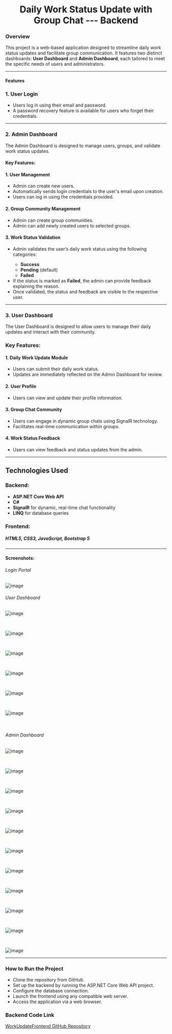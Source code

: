 <h1 style = text-align:center >Daily Work Status Update with Group Chat --- Backend</h1>

<h3>Overview</h3>

This project is a web-based application designed to streamline daily work status updates and facilitate group communication. It features two distinct dashboards: <b>User Dashboard</b> and <b>Admin Dashboard</b>, each tailored to meet the specific needs of users and administrators.

<hr>


<h4>Features</h4>

<h3>1. User Login</h3>

<ul>
<li>Users log in using their email and password.</li>

<li>A password recovery feature is available for users who forget their credentials.</li>
</ul>

<hr>

<h3>2. Admin Dashboard</h3>

The Admin Dashboard is designed to manage users, groups, and validate work status updates.

<h4>Key Features:</h4>

<h4>1. User Management</h4>

<ul>
  <li>Admin can create new users.</li>
  <li>Automatically sends login credentials to the user's email upon creation.</li>
  <li>Users can log in using the credentials provided.</li>
</ul>

<h4>2. Group Community Management</h4>
<ul>
  <li>Admin can create group communities.</li>
  <li>Admin can add newly created users to selected groups.</li>
</ul>

<h4>3. Work Status Validation</h4>
<ul>
  <li>Admin validates the user’s daily work status using the following categories:</li>
  <ul>
    <li><b>Success</b></li>
     <li><b>Pending</b> (default)</li>
     <li><b>Failed</b></li>
  </ul>
  <li>If the status is marked as <b>Failed</b>, the admin can provide feedback explaining the reason.</li>
  <li>Once validated, the status and feedback are visible to the respective user.</li>
</ul>

<hr>

<h3>3. User Dashboard</h3>

The User Dashboard is designed to allow users to manage their daily updates and interact with their community.

<h3>Key Features:</h3>

<h4>1. Daily Work Update Module</h4>
<ul>
  <li>Users can submit their daily work status.</li>
   <li>Updates are immediately reflected on the Admin Dashboard for review.</li>
</ul>

<h4>2. User Profile</h4>
<ul>
  <li>Users can view and update their profile information.</li>
</ul>

<h4>3. Group Chat Community</h4>
<ul>
  <li>Users can engage in dynamic group chats using SignalR technology.</li>
  <li>Facilitates real-time communication within groups.</li>
</ul>

<h4>4. Work Status Feedback</h4>

<ul>
  <li>Users can view feedback and status updates from the admin.</li>
</ul>

<hr>

<h2>Technologies Used</h2>

<h3>Backend:</h3>

<ul>
  <li><b>ASP.NET Core Web API</b></li>
  <li><b>C#</b></li>
  <li><b>SignalR</b> for dynamic, real-time chat functionality</li>
  <li><b>LINQ</b> for database queries</li>
</ul>


<h3>Frontend:</h3>

<h5><b>HTML5, CSS3, JavaScript, Bootstrap 5</b></h5>

<hr>

<h4>Screenshots:</h4>
<h6>Login Portal</h6>

![image](https://github.com/user-attachments/assets/1c93d8b3-40a2-4abb-a3a4-27403da4f2d1)


 <h6>User Dashboard</h6>
 
![image](https://github.com/user-attachments/assets/03ac0ff0-92ef-4ad9-a454-78ad3afe6511)

<br>

![image](https://github.com/user-attachments/assets/44654b47-8b25-4969-8c12-f5fdd83f2cf6)

<br>

![image](https://github.com/user-attachments/assets/f2d6ff2d-efd0-425d-b11c-ca18a7e17fa8)

<br>

![image](https://github.com/user-attachments/assets/3f1555fa-b257-4334-91ab-a3577d65da87)

<br>

![image](https://github.com/user-attachments/assets/f4d59480-fd4c-4a89-85f2-ec5cda973cf4)

<br>

![image](https://github.com/user-attachments/assets/83f91496-3707-42b4-8ba1-1d6484f38802)

<br>

<h6>Admin Dashboard</h6>

![image](https://github.com/user-attachments/assets/dcbb3211-7d40-49d2-9d6b-8d5c64972446)

<br>

![image](https://github.com/user-attachments/assets/a46e37c3-2057-4afd-ac59-f70dc95474f7)

<br>

![image](https://github.com/user-attachments/assets/0969edee-8e99-4730-b264-6505de26e0c9)

<br>

![image](https://github.com/user-attachments/assets/c5adef6a-e6c1-40e4-8e6b-cec9f8af652b)

<br>

![image](https://github.com/user-attachments/assets/ed960367-424e-4b93-a7df-2240bf7efbce)

<br>

![image](https://github.com/user-attachments/assets/7e2dd515-f602-4139-9c1a-1d52ea69ed07)

<br>

![image](https://github.com/user-attachments/assets/2f7e5d12-fe41-44d3-ae7a-4a5ecaee346b)

<br>

![image](https://github.com/user-attachments/assets/f9d4d195-7756-4f45-9a89-8d12f0149f3f)

<br>

![image](https://github.com/user-attachments/assets/6bc8ff20-5a7e-4561-9bd6-60527730db8f)

<br>

![image](https://github.com/user-attachments/assets/e20f3ddb-63ff-4841-b51c-07b9b5eef7a9)

<br>

![image](https://github.com/user-attachments/assets/244ade04-965d-4784-8ed6-8d1c3393847f)


<hr>

<h3>How to Run the Project</h3>

<ul>
  <li>Clone the repository from GitHub.</li>
  <li>Set up the backend by running the ASP.NET Core Web API project.</li>
  <li>Configure the database connection.</li>
  <li>Launch the frontend using any compatible web server.</li>
  <li>Access the application via a web browser.</li>
</ul>


### Backend Code Link
[WorkUpdateFrontend GitHub Repository](https://github.com/dhana1612/WorkUpdateFrontend.git)

